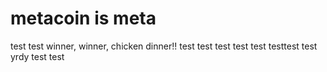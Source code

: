 # metacoin is meta

test
test
winner, winner, chicken dinner!!
test
test
test
test
test
testtest
test
yrdy
test
test
